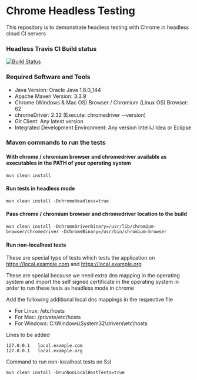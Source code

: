 # Chrome Headless Testing
This repository is to demonstrate headless testing with Chrome in headless cloud CI servers

### Headless Travis CI Build status
[![Build Status](https://travis-ci.org/harishkannarao/ChromeHeadlessTesting.svg?branch=master)](https://travis-ci.org/harishkannarao/ChromeHeadlessTesting)

### Required Software and Tools
* Java Version: Oracle Java 1.8.0_144
* Apache Maven Version: 3.3.9
* Chrome (Windows & Mac OS) Browser / Chromium (Linux OS) Browser: 62
* chromeDriver: 2.32 (Execute: chromedriver --version)
* Git Client: Any latest version
* Integrated Development Environment: Any version IntelliJ Idea or Eclipse

### Maven commands to run the tests

#### With chrome / chromium browser and chromedriver available as executables in the PATH of your operating system

    mvn clean install
    
#### Run tests in headless mode

    mvn clean install -DchromeHeadless=true
    
#### Pass chrome / chromium browser and chromedriver location to the build

    mvn clean install -DchromeDriverBinary=/usr/lib/chromium-browser/chromedriver -DchromeBinary=/usr/bin/chromium-browser
    
#### Run non-localhost tests

These are special type of tests which tests the application on https://local.example.com and https://local.example.org

These are special because we need extra dns mapping in the operating system and import the self signed certificate in the operating system in order to run these tests as headless mode in chrome
 
Add the following additional local dns mappings in the respective file
* For Linux: /etc/hosts
* For Mac: /private/etc/hosts
* For Windows: C:\Windows\System32\drivers\etc\hosts

Lines to be added

    127.0.0.1	local.example.com
    127.0.0.1	local.example.org
    
Command to run non-localhost tests on Ssl

    mvn clean install -DrunNonLocalHostTests=true
